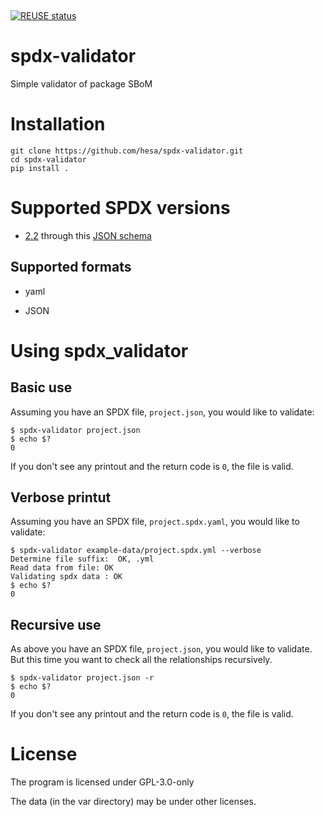 <!--
SPDX-FileCopyrightText: 2020 Henrik Sandklef <hesa@sandklef.com>

SPDX-License-Identifier: GPL-3.0-or-later
-->

&nbsp;

[![REUSE status][1]][2]

[1]: https://api.reuse.software/badge/github.com/hesa/spdx-validator
[2]: https://api.reuse.software/info/github.com/hesa/spdx-validator

# spdx-validator

Simple validator of package SBoM

# Installation

```
git clone https://github.com/hesa/spdx-validator.git
cd spdx-validator
pip install .
```

# Supported SPDX versions

* [2.2](https://spdx.github.io/spdx-spec/) through this [JSON schema](https://github.com/spdx/spdx-spec/blob/development/v2.2.1/schemas/spdx-schema.json)

## Supported formats

* yaml

* JSON

# Using spdx_validator

## Basic use

Assuming you have an SPDX file, `project.json`, you would like to validate:

```
$ spdx-validator project.json
$ echo $?
0
```

If you don't see any printout and the return code is `0`, the file is valid.

## Verbose printut

Assuming you have an SPDX file, `project.spdx.yaml`, you would like to validate:

```
$ spdx-validator example-data/project.spdx.yml --verbose
Determine file suffix:  OK, .yml
Read data from file: OK
Validating spdx data : OK
$ echo $?
0
```

## Recursive use

As above you have an SPDX file, `project.json`, you would like to
validate. But this time you want to check all the relationships
recursively.

```
$ spdx-validator project.json -r
$ echo $?
0
```

If you don't see any printout and the return code is `0`, the file is valid.

# License

The program is licensed under GPL-3.0-only

The data (in the var directory) may be under other licenses.

